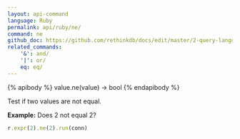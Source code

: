 ```yaml
---
layout: api-command 
language: Ruby
permalink: api/ruby/ne/
command: ne 
github_doc: https://github.com/rethinkdb/docs/edit/master/2-query-language/api/ruby/math-and-logic/ne.md
related_commands:
    '&': and/
    '|': or/
    eq: eq/
---
```


{% apibody %}
value.ne(value) &rarr; bool
{% endapibody %}

Test if two values are not equal.

__Example:__ Does 2 not equal 2?

```rb
r.expr(2).ne(2).run(conn)
```


